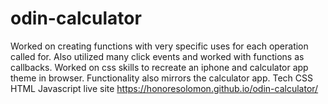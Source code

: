 # odin-calculator

Worked on creating functions with very specific uses for each operation called for. Also utilized many click events and worked with functions as callbacks.
Worked on css skills to recreate an iphone and calculator app theme in browser. Functionality also mirrors the calculator app.
Tech
CSS 
HTML 
Javascript
live site https://honoresolomon.github.io/odin-calculator/
